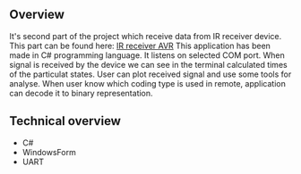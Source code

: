 ## Overview
It's second part of the project which receive data from IR receiver device. This part can be found here: [IR receiver AVR](https://bitbucket.org/MrHause/ir_decoder_avr/src/master/)
This application has been made in C# programming language. It listens on selected COM port. When signal is received by the device we can see in the terminal calculated times of the particulat states. User can
plot received signal and use some tools for analyse. When user know which coding type is used in remote, application can decode it to binary representation.
## Technical overview
* C#
* WindowsForm
* UART